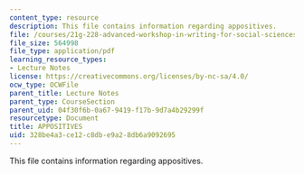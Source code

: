 ```yaml
---
content_type: resource
description: This file contains information regarding appositives.
file: /courses/21g-228-advanced-workshop-in-writing-for-social-sciences-and-architecture-els-spring-2007/328be4a3ce12c8dbe9a28db6a9092695_MIT21G.228S07_sent_variety.pdf
file_size: 564998
file_type: application/pdf
learning_resource_types:
- Lecture Notes
license: https://creativecommons.org/licenses/by-nc-sa/4.0/
ocw_type: OCWFile
parent_title: Lecture Notes
parent_type: CourseSection
parent_uid: 04f30f6b-0a67-9419-f17b-9d7a4b29299f
resourcetype: Document
title: APPOSITIVES
uid: 328be4a3-ce12-c8db-e9a2-8db6a9092695
---
```

This file contains information regarding appositives.